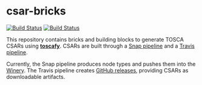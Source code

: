 # csar-bricks

[![Build Status](https://travis-ci.org/toscafy/csar-bricks.svg?branch=master)](https://travis-ci.org/toscafy/csar-bricks)
[![Build Status](https://snap-ci.com/toscafy/csar-bricks/branch/master/build_image)](https://snap-ci.com/toscafy/csar-bricks/branch/master)

This repository contains bricks and building blocks to generate TOSCA CSARs using **[toscafy](https://github.com/toscafy/toscafy)**.
CSARs are built through a [Snap pipeline](https://snap-ci.com/toscafy/csar-bricks) and a [Travis pipeline](https://travis-ci.org/toscafy/csar-bricks).

Currently, the Snap pipeline produces node types and pushes them into the [Winery](http://winery.opentosca.org/winery/nodetypes).
The Travis pipeline creates [GitHub releases](https://github.com/toscafy/csar-bricks/releases), providing CSARs as downloadable artifacts.
